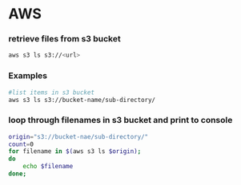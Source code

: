 # AWS

### retrieve files from s3 bucket

```bash
aws s3 ls s3://<url>
```

### Examples

```bash
#list items in s3 bucket
aws s3 ls s3://bucket-name/sub-directory/
```

### loop through filenames in s3 bucket and print to console

```bash
origin="s3://bucket-nae/sub-directory/"
count=0
for filename in $(aws s3 ls $origin);
do
    echo $filename
done;
```
